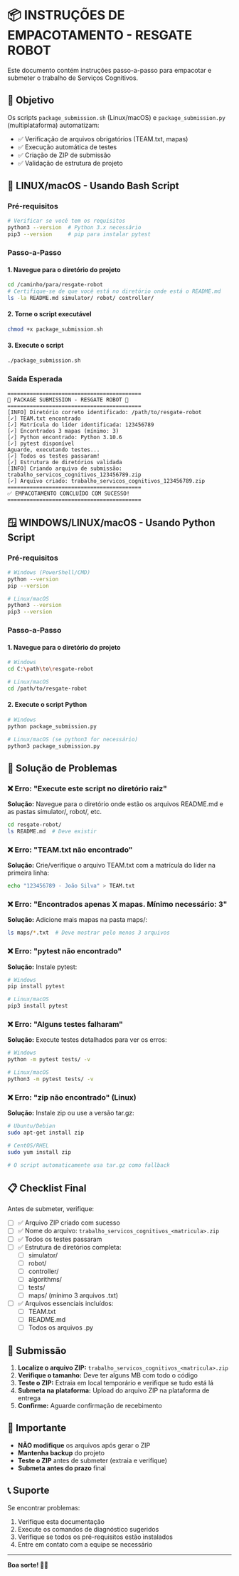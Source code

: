 # 📦 INSTRUÇÕES DE EMPACOTAMENTO - RESGATE ROBOT

Este documento contém instruções passo-a-passo para empacotar e submeter o trabalho de Serviços Cognitivos.

## 🎯 Objetivo
Os scripts `package_submission.sh` (Linux/macOS) e `package_submission.py` (multiplataforma) automatizam:
- ✅ Verificação de arquivos obrigatórios (TEAM.txt, mapas)
- ✅ Execução automática de testes
- ✅ Criação de ZIP de submissão
- ✅ Validação de estrutura de projeto

## 🐧 LINUX/macOS - Usando Bash Script

### Pré-requisitos
```bash
# Verificar se você tem os requisitos
python3 --version  # Python 3.x necessário
pip3 --version     # pip para instalar pytest
```

### Passo-a-Passo

#### 1. Navegue para o diretório do projeto
```bash
cd /caminho/para/resgate-robot
# Certifique-se de que você está no diretório onde está o README.md
ls -la README.md simulator/ robot/ controller/
```

#### 2. Torne o script executável
```bash
chmod +x package_submission.sh
```

#### 3. Execute o script
```bash
./package_submission.sh
```

### Saída Esperada
```
==========================================
🤖 PACKAGE SUBMISSION - RESGATE ROBOT 🤖
==========================================
[INFO] Diretório correto identificado: /path/to/resgate-robot
[✓] TEAM.txt encontrado
[✓] Matrícula do líder identificada: 123456789
[✓] Encontrados 3 mapas (mínimo: 3)
[✓] Python encontrado: Python 3.10.6
[✓] pytest disponível
Aguarde, executando testes...
[✓] Todos os testes passaram!
[✓] Estrutura de diretórios validada
[INFO] Criando arquivo de submissão: trabalho_servicos_cognitivos_123456789.zip
[✓] Arquivo criado: trabalho_servicos_cognitivos_123456789.zip
==========================================
✅ EMPACOTAMENTO CONCLUÍDO COM SUCESSO!
==========================================
```

## 🪟 WINDOWS/LINUX/macOS - Usando Python Script

### Pré-requisitos
```bash
# Windows (PowerShell/CMD)
python --version
pip --version

# Linux/macOS
python3 --version
pip3 --version
```

### Passo-a-Passo

#### 1. Navegue para o diretório do projeto
```bash
# Windows
cd C:\path\to\resgate-robot

# Linux/macOS
cd /path/to/resgate-robot
```

#### 2. Execute o script Python
```bash
# Windows
python package_submission.py

# Linux/macOS (se python3 for necessário)
python3 package_submission.py
```

## 🔧 Solução de Problemas

### ❌ Erro: "Execute este script no diretório raiz"
**Solução:** Navegue para o diretório onde estão os arquivos README.md e as pastas simulator/, robot/, etc.
```bash
cd resgate-robot/
ls README.md  # Deve existir
```

### ❌ Erro: "TEAM.txt não encontrado"
**Solução:** Crie/verifique o arquivo TEAM.txt com a matrícula do líder na primeira linha:
```bash
echo "123456789 - João Silva" > TEAM.txt
```

### ❌ Erro: "Encontrados apenas X mapas. Mínimo necessário: 3"
**Solução:** Adicione mais mapas na pasta maps/:
```bash
ls maps/*.txt  # Deve mostrar pelo menos 3 arquivos
```

### ❌ Erro: "pytest não encontrado"
**Solução:** Instale pytest:
```bash
# Windows
pip install pytest

# Linux/macOS
pip3 install pytest
```

### ❌ Erro: "Alguns testes falharam"
**Solução:** Execute testes detalhados para ver os erros:
```bash
# Windows
python -m pytest tests/ -v

# Linux/macOS
python3 -m pytest tests/ -v
```

### ❌ Erro: "zip não encontrado" (Linux)
**Solução:** Instale zip ou use a versão tar.gz:
```bash
# Ubuntu/Debian
sudo apt-get install zip

# CentOS/RHEL
sudo yum install zip

# O script automaticamente usa tar.gz como fallback
```

## 📋 Checklist Final

Antes de submeter, verifique:

- [ ] ✅ Arquivo ZIP criado com sucesso
- [ ] ✅ Nome do arquivo: `trabalho_servicos_cognitivos_<matricula>.zip`
- [ ] ✅ Todos os testes passaram
- [ ] ✅ Estrutura de diretórios completa:
  - [ ] simulator/
  - [ ] robot/
  - [ ] controller/
  - [ ] algorithms/
  - [ ] tests/
  - [ ] maps/ (mínimo 3 arquivos .txt)
- [ ] ✅ Arquivos essenciais incluídos:
  - [ ] TEAM.txt
  - [ ] README.md
  - [ ] Todos os arquivos .py

## 🎉 Submissão

1. **Localize o arquivo ZIP:** `trabalho_servicos_cognitivos_<matricula>.zip`
2. **Verifique o tamanho:** Deve ter alguns MB com todo o código
3. **Teste o ZIP:** Extraia em local temporário e verifique se tudo está lá
4. **Submeta na plataforma:** Upload do arquivo ZIP na plataforma de entrega
5. **Confirme:** Aguarde confirmação de recebimento

## 🚨 Importante

- **NÃO modifique** os arquivos após gerar o ZIP
- **Mantenha backup** do projeto
- **Teste o ZIP** antes de submeter (extraia e verifique)
- **Submeta antes do prazo** final

## 📞 Suporte

Se encontrar problemas:
1. Verifique esta documentação
2. Execute os comandos de diagnóstico sugeridos
3. Verifique se todos os pré-requisitos estão instalados
4. Entre em contato com a equipe se necessário

---
**Boa sorte! 🤖✨**